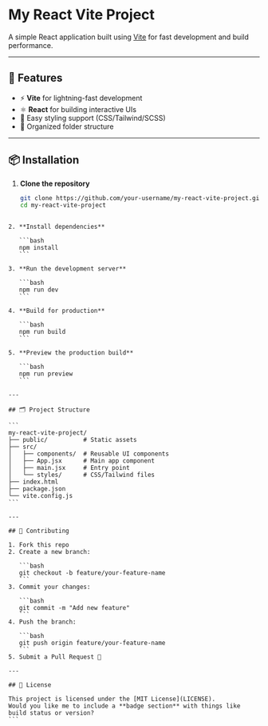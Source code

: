 # My React Vite Project

A simple React application built using [Vite](https://vitejs.dev/) for fast development and build performance.

---

## 🚀 Features
- ⚡ **Vite** for lightning-fast development
- ⚛️ **React** for building interactive UIs
- 🎨 Easy styling support (CSS/Tailwind/SCSS)
- 📂 Organized folder structure

---

## 📦 Installation

1. **Clone the repository**
   ```bash
   git clone https://github.com/your-username/my-react-vite-project.git
   cd my-react-vite-project
````

2. **Install dependencies**

   ```bash
   npm install
   ```

3. **Run the development server**

   ```bash
   npm run dev
   ```

4. **Build for production**

   ```bash
   npm run build
   ```

5. **Preview the production build**

   ```bash
   npm run preview
   ```

---

## 🗂 Project Structure

```
my-react-vite-project/
├── public/          # Static assets
├── src/
│   ├── components/  # Reusable UI components
│   ├── App.jsx      # Main app component
│   ├── main.jsx     # Entry point
│   └── styles/      # CSS/Tailwind files
├── index.html
├── package.json
└── vite.config.js
```

---

## 🤝 Contributing

1. Fork this repo
2. Create a new branch:

   ```bash
   git checkout -b feature/your-feature-name
   ```
3. Commit your changes:

   ```bash
   git commit -m "Add new feature"
   ```
4. Push the branch:

   ```bash
   git push origin feature/your-feature-name
   ```
5. Submit a Pull Request 🚀

---

## 📝 License

This project is licensed under the [MIT License](LICENSE).
Would you like me to include a **badge section** with things like build status or version?
```
